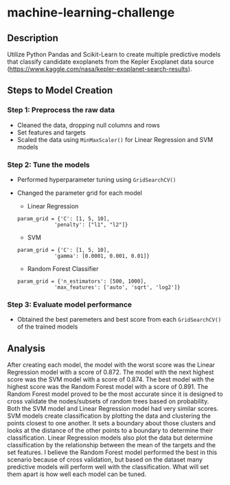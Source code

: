# machine-learning-challenge

## Description
Utilize Python Pandas and Scikit-Learn to create multiple predictive models that classify candidate exoplanets from the Kepler Exoplanet data source (https://www.kaggle.com/nasa/kepler-exoplanet-search-results).

## Steps to Model Creation

### Step 1: Preprocess the raw data
* Cleaned the data, dropping null columns and rows
* Set features and targets
* Scaled the data using `MinMaxScaler()` for Linear Regression and SVM models

### Step 2: Tune the models
* Performed hyperparameter tuning using `GridSearchCV()`
* Changed the parameter grid for each model
  * Linear Regression
  ```
  param_grid = {'C': [1, 5, 10],
              'penalty': ["l1", "l2"]}
  ```
  * SVM
  ```
  param_grid = {'C': [1, 5, 10],
              'gamma': [0.0001, 0.001, 0.01]}
  ```
  
  * Random Forest Classifier
  ```
  param_grid = {'n_estimators': [500, 1000],
              'max_features': ['auto', 'sqrt', 'log2']}
  ```

### Step 3: Evaluate model performance
* Obtained the best paremeters and best score from each `GridSearchCV()` of the trained models

## Analysis
After creating each model, the model with the worst score was the Linear Regression model with a score of 0.872. The model with the next highest score was the SVM model with a score of 0.874. The best model with the highest score was the Random Forest model with a score of 0.891. The Random Forest model proved to be the most accurate since it is designed to cross validate the nodes/subsets of random trees based on probability. Both the SVM model and Linear Regression model had very similar scores. SVM models create classification by plotting the data and clustering the points closest to one another. It sets a boundary about those clusters and looks at the distance of the other points to a boundary to determine their classification. Linear Regression models also plot the data but determine classification by the relationship between the mean of the targets and the set features. I believe the Random Forest model performed the best in this scenario because of cross validation, but based on the dataset many predictive models will perform well with the classification. What will set them apart is how well each model can be tuned.
